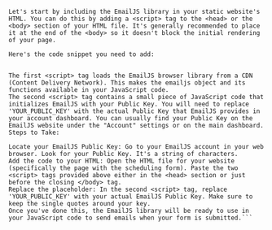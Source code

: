 ```Let's start by including the EmailJS library in your static website's HTML. You can do this by adding a <script> tag to the <head> or the <body> section of your HTML file. It's generally recommended to place it at the end of the <body> so it doesn't block the initial rendering of your page.```

```Here's the code snippet you need to add:```

<script type="text/javascript"
        src="https://cdn.jsdelivr.net/npm/@emailjs/browser@3/dist/email.min.js"></script>
<script type="text/javascript">
  (function() {
    emailjs.init('YOUR_PUBLIC_KEY');
  })();
</script>

```Explanation:

The first <script> tag loads the EmailJS browser library from a CDN (Content Delivery Network). This makes the emailjs object and its functions available in your JavaScript code.
The second <script> tag contains a small piece of JavaScript code that initializes EmailJS with your Public Key. You will need to replace 'YOUR_PUBLIC_KEY' with the actual Public Key that EmailJS provides in your account dashboard. You can usually find your Public Key on the EmailJS website under the "Account" settings or on the main dashboard.
Steps to Take:

Locate your EmailJS Public Key: Go to your EmailJS account in your web browser. Look for your Public Key. It's a string of characters.
Add the code to your HTML: Open the HTML file for your website (specifically the page with the scheduling form). Paste the two <script> tags provided above either in the <head> section or just before the closing </body> tag.
Replace the placeholder: In the second <script> tag, replace 'YOUR_PUBLIC_KEY' with your actual EmailJS Public Key. Make sure to keep the single quotes around your key.
Once you've done this, the EmailJS library will be ready to use in your JavaScript code to send emails when your form is submitted.```

